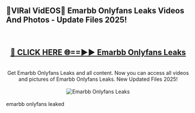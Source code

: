 <h2>🔴VIRal VidEOS🔴 Emarbb Onlyfans Leaks Videos And Photos - Update Files 2025!</h2>
<br>
<div align="center">
<h2><a href="https://virallinks.top/odZfE0" rel="nofollow">🔴 CLICK HERE 🌐==►► Emarbb Onlyfans Leaks</a></h2>
<br>
Get Emarbb Onlyfans Leaks and all content. Now you can access all videos and pictures of Emarbb Onlyfans Leaks. New Updated Files 2025!
<br>
<br>
<a href="https://virallinks.top/odZfE0" rel="nofollow" data-target="animated-image.originalLink"><img src="https://i.imgur.com/dJHk4Zq.gif)" alt="Emarbb Onlyfans Leaks" style="max-width: 100%; display: inline-block;" data-target="animated-image.originalImage"></a>
</div>
<br>
emarbb onlyfans leaked